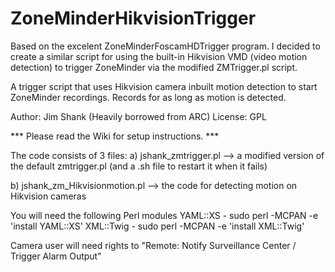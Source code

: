 # ZoneMinderHikvisionTrigger

Based on the excelent ZoneMinderFoscamHDTrigger program. I decided to create a similar script for using the built-in Hikvision VMD (video motion detection) to trigger ZoneMinder via the modified ZMTrigger.pl script.


 A trigger script that uses Hikvision camera inbuilt motion detection
to start ZoneMinder recordings. Records for as long as motion is detected.

Author: Jim Shank (Heavily borrowed from ARC)
License: GPL


*** Please read the Wiki for setup instructions. ***

The code consists of 3 files:
a) jshank_zmtrigger.pl --> a modified version of the default zmtrigger.pl (and a .sh file to restart it when it fails)

b) jshank_zm_Hikvisionmotion.pl --> the code for detecting motion on Hikvision cameras


You will need the following Perl modules
YAML::XS - sudo perl -MCPAN -e 'install YAML::XS'
XML::Twig - sudo perl -MCPAN -e 'install XML::Twig'

Camera user will need rights to "Remote: Notify Surveillance Center / Trigger Alarm Output"

